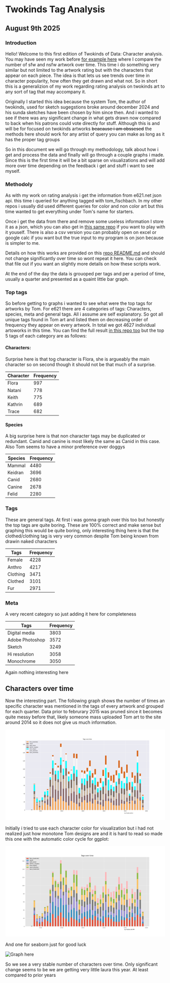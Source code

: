 # Twokinds Tag Analysis

## August 9th 2025

### Introduction

Hello! Welcome to this first edition of Twokinds of Data: Character analysis. You may have seen my work before [for example here](https://github.com/Technic-bot/tk_rating_analysis/blob/main/posts/Lewd_monitor_01_07_2025.md) where I compare the number of sfw and nsfw artwork over time. This time i do something very similar but not limited to the artwork rating but with the characters that appear on each piece.
The idea is that lets us see trends over time in character popularity, how often they get drawn and what not.
So in short this is a generalizion of my work regarding rating analysis on twokinds art to any sort of tag that may accompany it.

Originally I started this idea because the system Tom, the author of twokinds, used for sketch sugegstions broke around december 2024 and his sunda sketches have been chosen by him since then. 
And i wanted to see if there was any significant change in what gets drawn now compared to back when his patrons could vote directly for stuff.
Although this is and will be for focused on twokinds artworks ~~beacause i am obssesed~~ the methods here should work for any artist of query you can make as long as it has the proper tag groups

So in this document we will go through my methodology, talk about how i get and process the data and finally will go through a couple graphs i made. Since this is the first time it will be a bit sparse on visualizations and will add more over time depending on the feedback i get and stuff i want to see myself.

### Methodoly

As with my work on rating analysis i get the information from e621.net json api. this time i queried for anything tagged with tom_fischbach.
In my other repos i usually did used different queries for color and non color art but this time wanted to get everything under Tom's name for starters.

Once i get the data from there and remove some useless information I store it as a json, which you can also get in [this same repo](../data/2025/tom-26-jul-25.json) if you want to play with it youself.
There is also a csv version you can probably open on excel or google calc if you want but the true input to my program is on json because is simpler to me.

Details on how this works are provided on this [repo README.md](../README.md) and should not change significantly over time so wont repeat it here. You can check that file out if you want an slightly more details on how these scripts work. 

At the end of the day the data is grouoped per tags and per a period of time, usually a quarter and presented as a quaint little bar graph.

### Top tags

So before getting to graphs i wanted to see what were the top tags for artworks by Tom.
For e621 there are 4 categories of tags: Characters, species, meta and general tags. All i assume are self explanatory. 
So got all unique tags found in Tom art and listed them  on decreasing order of frequency they appear on every artwork.
In total we got 4627 individual artoworks in this time. You can find the full result [in this repo  too](results/top_tags/tom_fischbach/) but the top 5 tags of each category are as follows:

#### Characters:

Surprise here is that tog character is Flora, she is argueably the main character so on second though it should not be that much of a surprise.

| Character | Frequency |
| --------- | --------- |
|   Flora   |   997     |
|   Natani  |   778     |
|   Keith   |   775     |
|   Kathrin |   689     |
|   Trace   |   682     |

#### Species

A big surprise here is that non character tags may be duplicated or redundant. Canid and canine is most likely the same as Canid in this case. Also Tom seems to have a minor preference over doggys

| Species | Frequency |
| --------- | --------- |
|   Mammal  |   4480     |
|   Keidran |   3696     |
|   Canid   |   2680     |
|   Canine  |   2678     |
|   Felid  |   2280     |

### Tags
These are general tags. At first i was gonna graph over this too but honestly the top tags are quite boring. These are 100% correct and make sense but graphing this would be quite boring, only interesting thing here is that the clothed/clothing tag is very very common despite Tom being known from drawin naked characters

|   Tags        |   Frequency   |
|   ----        |   -----   |
|   Female      |   4228    |
|   Anthro      |   4217    |
|   Clothing    |   3471    |
|   Clothed     |   3101    |
|   Fur         |   2971    |

### Meta
A very recent category so just adding it here for completeness

|   Tags        |   Frequency   |
|   ----        |   -----   |
|   Digital media      |   3803    |
|   Adobe Photoshop      |   3572    |
|   Sketch      |   3249    |
|   Hi resolution     |   3058    |
|   Monochrome         |   3050    |

Again nothing interesting here

## Characters over time
Now the interesting part. The following graph shows the number of times an specific character was mentioned in the tags of every artwork and grouped for each quarter. 
Data prior to februrary 2015 was pruned since it becomes quite messy before that, likely someone mass uploaded Tom art to the site around 2014 so it does not give us much information.

![Graph here](../results/graphs/tom_fischbach/ago-2025/tags_over_time.png "Characters over time")

Initially i tried to use each character color for visualization but i had not realized just how monotone Tom designs are and it is hard to read so made this one with the automatic color cycle for ggplot:

![Graph here](../results/graphs/tom_fischbach/ago-2025/autotags_over_time.png "Characters over time")

And one for seaborn just for good luck

![Graph here](../results/graphs/tom_fischbach/ago-2025/seaborn-tags_over_time.png "Characters over time")

So we see a very stable number of characters over time. Only significant change seems to be we are getting very little laura this year. At least compared to prior years
